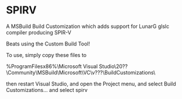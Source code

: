 # SPIRV
A MSBuild Build Customization which adds support for LunarG glslc compiler producing SPIR-V

Beats using the Custom Build Tool!

To use, simply copy these files to

%ProgramFilesx86%\Microsoft Visual Studio\20??\Community\MSBuild\Microsoft\VC\v???\BuildCustomizations\

then restart Visual Studio, and open the Project menu, and select Build Customizations... and select spirv
